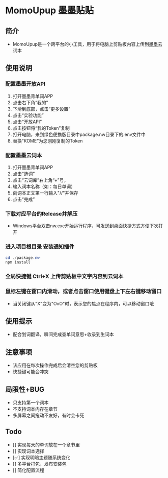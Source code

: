 # MomoUpup 墨墨贴贴
## 简介
- MomoUpup是一个跨平台的小工具，用于将电脑上剪贴板内容上传到[墨墨](https://www.maimemo.com/)云词本
## 使用说明
### 配置墨墨开放API
1. 打开墨墨背单词APP
2. 点击右下角“我的”
3. 下滑到底部，点击“更多设置”
4. 点击“实验功能”
5. 点击“开放API”
6. 点击按钮将“我的Token”复制
7. 打开电脑，来到绿色便携版目录中package.nw目录下的.env文件中
8. 替换“KOME”为您刚刚复制的Token
### 配置墨墨云词本
1. 打开墨墨背单词APP
2. 点击“选词”
3. 点击“云词库”右上角“+”号，
5. 输入词本名称（如：每日单词）
6. 向词本正文第一行输入"//"并保存
7. 点击“完成”
### 下载对应平台的Release并解压
- Windows平台双击nw.exe开始运行程序，可发送到桌面快捷方式方便下次打开
### 进入项目根目录 安装通知插件
```powershell
cd ./package.nw
npm install
```
### 全局快捷键 Ctrl+X 上传剪贴板中文字内容到云词本
### 鼠标左键在窗口内滑动，或者点击窗口使用键盘上下左右键移动窗口
- 当关闭键从"X"变为"OvO"时，表示您的焦点在程序内，可以移动窗口哦
## 使用提示
- 配合划词翻译，瞬间完成查单词意思+收录到生词本
## 注意事项
- 该应用在每次操作完成后会清空您的剪贴板
- 快捷键可能会冲突
## 局限性+BUG
- 只支持第一个词本
- 不支持词本内存在章节
- 多屏幕之间拖动不友好，有时会卡死
## Todo
- [] 实现每天的单词放在一个章节里
- [] 实现词本选择
- [✅] 实现明暗主题随系统变化
- [] 多平台打包，发布安装包
- [] 简化配置流程
